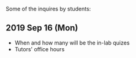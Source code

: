 Some of the inquires by students:

2019 Sep 16 (Mon)
----------------------------------------------------------------------

- When and how many will be the in-lab quizes
- Tutors' office hours
